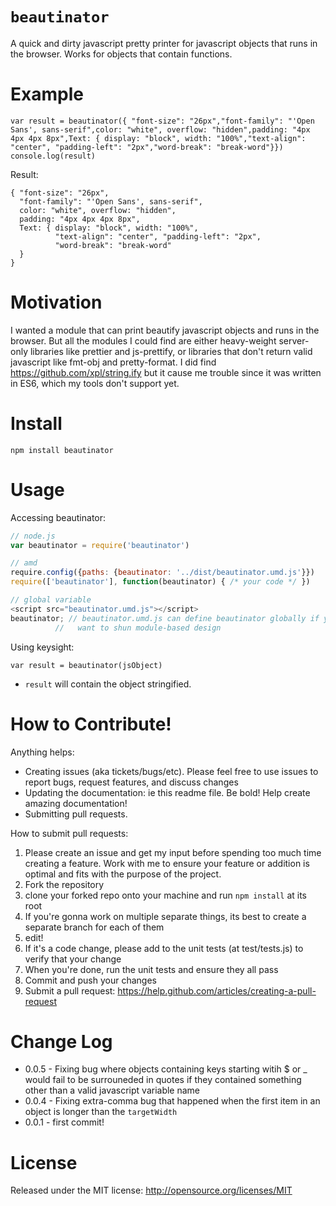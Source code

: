 
`beautinator`
=====

A quick and dirty javascript pretty printer for javascript objects that runs in the browser. Works for objects that contain functions.

Example
==========

```
var result = beautinator({ "font-size": "26px","font-family": "'Open Sans', sans-serif",color: "white", overflow: "hidden",padding: "4px 4px 4px 8px",Text: { display: "block", width: "100%","text-align": "center", "padding-left": "2px","word-break": "break-word"}})
console.log(result)
```

Result:
```
{ "font-size": "26px",
  "font-family": "'Open Sans', sans-serif",
  color: "white", overflow: "hidden",
  padding: "4px 4px 4px 8px",
  Text: { display: "block", width: "100%",
          "text-align": "center", "padding-left": "2px",
          "word-break": "break-word"
  }
}
```


Motivation
==========

I wanted a module that can print beautify javascript objects and runs in the browser. But all the modules I could find are either
heavy-weight server-only libraries like prettier and js-prettify, or
libraries that don't return valid javascript like fmt-obj and pretty-format.
I did find https://github.com/xpl/string.ify but it cause me trouble since it was written in ES6, which my tools don't support yet.

Install
=======

```
npm install beautinator
```


Usage
=====

Accessing beautinator:
```javascript
// node.js
var beautinator = require('beautinator')

// amd
require.config({paths: {beautinator: '../dist/beautinator.umd.js'}})
require(['beautinator'], function(beautinator) { /* your code */ })

// global variable
<script src="beautinator.umd.js"></script>
beautinator; // beautinator.umd.js can define beautinator globally if you really
          //   want to shun module-based design
```

Using keysight:

`var result = beautinator(jsObject)`
* `result` will contain the object stringified.

How to Contribute!
============

Anything helps:

* Creating issues (aka tickets/bugs/etc). Please feel free to use issues to report bugs, request features, and discuss changes
* Updating the documentation: ie this readme file. Be bold! Help create amazing documentation!
* Submitting pull requests.

How to submit pull requests:

1. Please create an issue and get my input before spending too much time creating a feature. Work with me to ensure your feature or addition is optimal and fits with the purpose of the project.
2. Fork the repository
3. clone your forked repo onto your machine and run `npm install` at its root
4. If you're gonna work on multiple separate things, its best to create a separate branch for each of them
5. edit!
6. If it's a code change, please add to the unit tests (at test/tests.js) to verify that your change
7. When you're done, run the unit tests and ensure they all pass
8. Commit and push your changes
9. Submit a pull request: https://help.github.com/articles/creating-a-pull-request

Change Log
=========

* 0.0.5 - Fixing bug where objects containing keys starting witih $ or _ would fail to be surrouneded in quotes if they contained something other than a valid javascript variable name
* 0.0.4 - Fixing extra-comma bug that happened when the first item in an object is longer than the `targetWidth`
* 0.0.1 - first commit!

License
=======
Released under the MIT license: http://opensource.org/licenses/MIT
